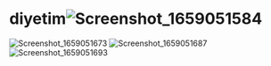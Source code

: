 # diyetim![Screenshot_1659051584](https://user-images.githubusercontent.com/77075702/181655214-51e0ab0e-cae2-4e07-a03a-b2271ef3c8d4.png)
![Screenshot_1659051673](https://user-images.githubusercontent.com/77075702/181655235-8a008311-159a-4da6-9801-1b0fee53cbc5.png)
![Screenshot_1659051687](https://user-images.githubusercontent.com/77075702/181655257-3416f087-dbe2-4bcb-b51e-63c9c0f841c7.png)
![Screenshot_1659051693](https://user-images.githubusercontent.com/77075702/181655263-7c4cfc61-944c-4d1f-8041-d6e49a1353f6.png)
